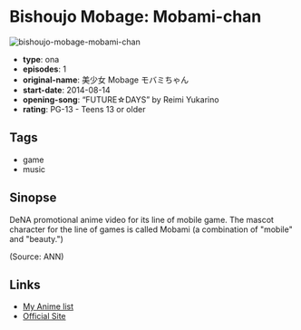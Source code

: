 # Bishoujo Mobage: Mobami-chan

![bishoujo-mobage-mobami-chan](https://cdn.myanimelist.net/images/anime/8/70285.jpg)

-   **type**: ona
-   **episodes**: 1
-   **original-name**: 美少女 Mobage モバミちゃん
-   **start-date**: 2014-08-14
-   **opening-song**: “FUTURE☆DAYS” by Reimi Yukarino
-   **rating**: PG-13 - Teens 13 or older

## Tags

-   game
-   music

## Sinopse

DeNA promotional anime video for its line of mobile game. The mascot character for the line of games is called Mobami (a combination of "mobile" and "beauty.")

(Source: ANN)

## Links

-   [My Anime list](https://myanimelist.net/anime/25991/Bishoujo_Mobage__Mobami-chan)
-   [Official Site](http://www.mbga.jp/lp/game/bishojomobage/)
